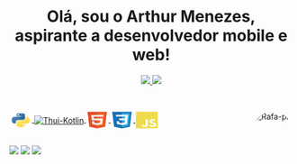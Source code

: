 <div align="center">
<h1>Olá, sou o Arthur Menezes, aspirante a desenvolvedor mobile e web!</h1>
</div>

<div align="center">
 <a href="https://github.com/ThuiMenez">
 <img height="180em" src="https://github-readme-stats.vercel.app/api?username=ThuiMenez&show_icons=true&theme=dracula&include_all_commits=true&count_private=true"/>
 <img height="180em" src="https://github-readme-stats.vercel.app/api/top-langs/?username=ThuiMenez&layout=compact&langs_count=7&theme=dracula"/>
</div>

##
  
<div style="display: inline_block"><br>
 <img align="center" alt="Thui-Python" height="30" width="40" src="https://raw.githubusercontent.com/devicons/devicon/master/icons/python/python-original.svg">
 <img align="center" alt="Thui-Kotlin" height="30" width="40" src="https://cdn.jsdelivr.net/gh/devicons/devicon/icons/kotlin/kotlin-original.svg">
 <img align="center" alt="Thui-HTML" height="30" width="40" src="https://raw.githubusercontent.com/devicons/devicon/master/icons/html5/html5-original.svg">
 <img align="center" alt="Thui-CSS" height="30" width="40" src="https://raw.githubusercontent.com/devicons/devicon/master/icons/css3/css3-original.svg">
 <img align="center" alt="Thui-Js" height="30" width="40" src="https://raw.githubusercontent.com/devicons/devicon/master/icons/javascript/javascript-plain.svg">
 <img align="right" alt="Rafa-pic" height="150" style="border-radius:100px;" src="https://cdn.discordapp.com/attachments/947722501541204030/947725023752388608/image.png">
</div>
  
##
 
<div> 
  <a href="https://www.instagram.com/thui._/" target="_blank"><img src="https://img.shields.io/badge/-Instagram-%23E4405F?style=for-the-badge&logo=instagram&logoColor=white" target="_blank"></a>
  <a href = "mailto:arthur.rmenezes0@gmail.com"><img src="https://img.shields.io/badge/-Gmail-%23333?style=for-the-badge&logo=gmail&logoColor=white" target="_blank"></a>
  <a href="https://www.linkedin.com/in/arthur-rmenezes/" target="_blank"><img src="https://img.shields.io/badge/-LinkedIn-%230077B5?style=for-the-badge&logo=linkedin&logoColor=white" target="_blank"></a> 
</div>
